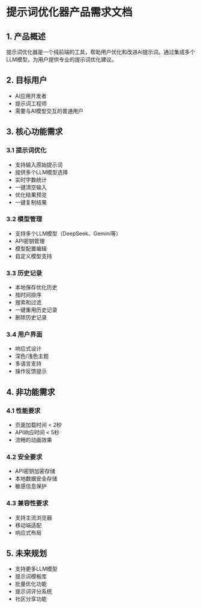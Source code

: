 # 提示词优化器产品需求文档

## 1. 产品概述
提示词优化器是一个纯前端的工具，帮助用户优化和改进AI提示词。通过集成多个LLM模型，为用户提供专业的提示词优化建议。

## 2. 目标用户
- AI应用开发者
- 提示词工程师
- 需要与AI模型交互的普通用户

## 3. 核心功能需求

### 3.1 提示词优化
- 支持输入原始提示词
- 提供多个LLM模型选择
- 实时字数统计
- 一键清空输入
- 优化结果预览
- 一键复制结果

### 3.2 模型管理
- 支持多个LLM模型（DeepSeek、Gemini等）
- API密钥管理
- 模型配置编辑
- 自定义模型支持

### 3.3 历史记录
- 本地保存优化历史
- 按时间排序
- 搜索和过滤
- 一键重用历史记录
- 删除历史记录

### 3.4 用户界面
- 响应式设计
- 深色/浅色主题
- 多语言支持
- 操作反馈提示

## 4. 非功能需求

### 4.1 性能要求
- 页面加载时间 < 2秒
- API响应时间 < 5秒
- 流畅的动画效果

### 4.2 安全要求
- API密钥加密存储
- 本地数据安全存储
- 敏感信息保护

### 4.3 兼容性要求
- 支持主流浏览器
- 移动端适配
- 响应式布局

## 5. 未来规划
- 支持更多LLM模型
- 提示词模板库
- 批量优化功能
- 提示词评分系统
- 社区分享功能 